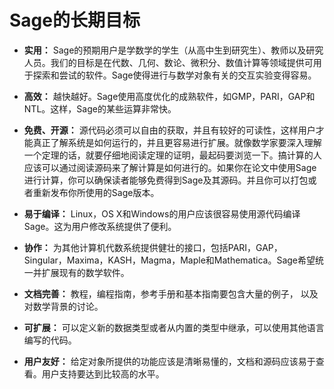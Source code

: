 # Sage的长期目标

-  **实用：** Sage的预期用户是学数学的学生（从高中生到研究生）、教师以及研究人员。我们的目标是在代数、几何、数论、微积分、数值计算等领域提供可用于探索和尝试的软件。Sage使得进行与数学对象有关的交互实验变得容易。

-  **高效：** 越快越好。Sage使用高度优化的成熟软件，如GMP，PARI，GAP和NTL。这样，Sage的某些运算非常快。

-  **免费、开源：** 源代码必须可以自由的获取，并且有较好的可读性，这样用户才能真正了解系统是如何运行的，并且更容易进行扩展。就像数学家要深入理解一个定理的话，就要仔细地阅读定理的证明，最起码要浏览一下。搞计算的人应该可以通过阅读源码来了解计算是如何进行的。如果你在论文中使用Sage进行计算，你可以确保读者能够免费得到Sage及其源码。并且你可以打包或者重新发布你所使用的Sage版本。

-  **易于编译：** Linux，OS X和Windows的用户应该很容易使用源代码编译Sage。这为用户修改系统提供了便利。

-  **协作：** 为其他计算机代数系统提供健壮的接口，包括PARI，GAP，Singular，Maxima，KASH，Magma，Maple和Mathematica。Sage希望统一并扩展现有的数学软件。

-  **文档完善：** 教程，编程指南，参考手册和基本指南要包含大量的例子，
   以及对数学背景的讨论。

-  **可扩展：** 可以定义新的数据类型或者从内置的类型中继承，可以使用其他语言编写的代码。

-  **用户友好：** 给定对象所提供的功能应该是清晰易懂的，文档和源码应该易于查看。用户支持要达到比较高的水平。

